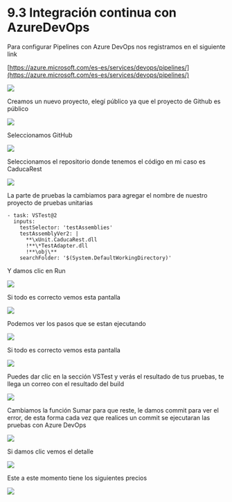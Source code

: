 # 9.3 Integración continua con AzureDevOps

Para configurar Pipelines con Azure DevOps nos registramos en el siguiente link

[https://azure.microsoft.com/es-es/services/devops/pipelines/](https://azure.microsoft.com/es-es/services/devops/pipelines/)

![](../.gitbook/assets/image%20%28239%29.png)

Creamos un nuevo proyecto, elegí público ya que el proyecto de Github es público

![](../.gitbook/assets/image%20%28169%29.png)

Seleccionamos GitHub

![](../.gitbook/assets/image%20%28138%29.png)

Seleccionamos el repositorio donde tenemos el código en mi caso es CaducaRest

![](../.gitbook/assets/image%20%2844%29.png)

La parte de pruebas la cambiamos para agregar el nombre de nuestro proyecto de pruebas unitarias

```text
- task: VSTest@2
  inputs:
    testSelector: 'testAssemblies'
    testAssemblyVer2: |
      **\xUnit.CaducaRest.dll
      !**\*TestAdapter.dll
      !**\obj\**
    searchFolder: '$(System.DefaultWorkingDirectory)'
```

Y damos clic en Run

![](../.gitbook/assets/image%20%28142%29.png)

Si todo es correcto vemos esta pantalla

![](../.gitbook/assets/image%20%28113%29.png)

Podemos ver los pasos que se estan ejecutando

![](../.gitbook/assets/image%20%28212%29.png)

Si todo es correcto vemos esta pantalla

![](../.gitbook/assets/image%20%28166%29.png)

Puedes dar clic en la sección VSTest y verás el resultado de tus pruebas, te llega un correo con el resultado del build

![](../.gitbook/assets/image%20%28144%29.png)

Cambiamos la función Sumar para que reste, le damos commit para ver el error, de esta forma cada vez que realices un commit se ejecutaran las pruebas con Azure DevOps

![](../.gitbook/assets/image%20%28103%29.png)

Si damos clic vemos el detalle

![](../.gitbook/assets/image%20%28153%29.png)

Este a este momento tiene los siguientes precios

![](../.gitbook/assets/image%20%28229%29.png)



